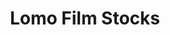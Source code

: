 ---
title: Lomo Film Stocks
path: /film-lomo-stocks
category: 
    - Film Stocks
hashtags:
    - heylomography
    - lomo
---